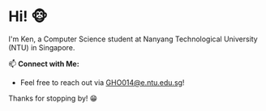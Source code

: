 # Hi! 🐵

I'm Ken, a Computer Science student at Nanyang Technological University (NTU) in Singapore.

📫 **Connect with Me:**
- Feel free to reach out via GHO014@e.ntu.edu.sg!

Thanks for stopping by! 😁


